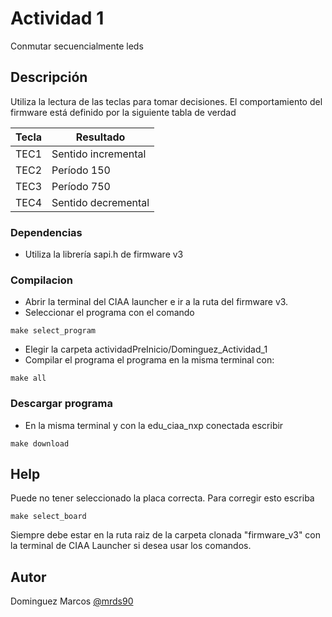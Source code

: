 # Actividad 1

Conmutar secuencialmente leds


## Descripción

Utiliza la lectura de las teclas para tomar decisiones.
El comportamiento del firmware está definido por la siguiente tabla de verdad

| Tecla  |           Resultado             |
|--------|---------------------------------|
|  TEC1  |       Sentido incremental       |
|  TEC2  |           Período 150           |
|  TEC3  |           Período 750           |
|  TEC4  |       Sentido decremental       |

### Dependencias

* Utiliza la librería sapi.h de firmware v3

### Compilacion

* Abrir la terminal del CIAA launcher e ir a la ruta del firmware v3.
* Seleccionar el programa con el comando
```
make select_program
```
* Elegir la carpeta actividadPreInicio/Dominguez_Actividad_1
* Compilar el programa el programa en la misma terminal con:
```
make all
```
### Descargar programa

* En la misma terminal y con la edu_ciaa_nxp conectada escribir

```
make download
```

## Help

Puede no tener seleccionado la placa correcta. Para corregir esto escriba
```
make select_board
```
Siempre debe estar en la ruta raiz de la carpeta clonada "firmware_v3" con la terminal de CIAA Launcher si desea usar los comandos.
## Autor

Dominguez Marcos
[@mrds90](https://github.com/mrds90)

